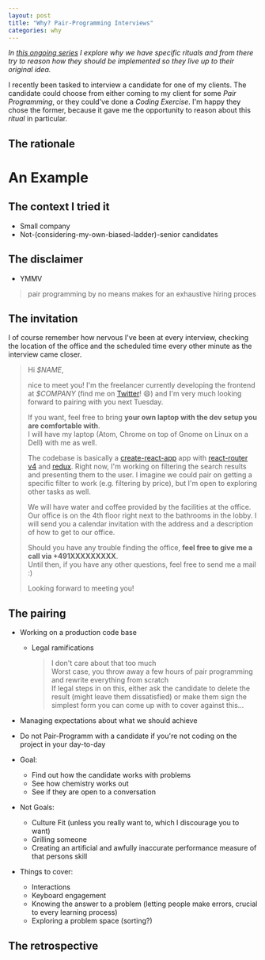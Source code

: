 ```yaml
---
layout: post
title: "Why? Pair-Programming Interviews"
categories: why
---
```


_In [this ongoing series](/) I explore why we have specific rituals and from there try to reason how they should be implemented so they live up to their original idea._

I recently been tasked to interview a candidate for one of my clients. The candidate could choose from either coming to my client for some *Pair Programming*, or they could've done a *Coding Exercise*.
I'm happy they chose the former, because it gave me the opportunity to reason about this *ritual* in particular.

## The rationale

# An Example

## The context I tried it

- Small company
- Not-(considering-my-own-biased-ladder)-senior candidates

## The disclaimer

- YMMV
> pair programming by no means makes for an exhaustive hiring proces

## The invitation

I of course remember how nervous I've been at every interview, checking the location of the office and the scheduled time every other minute as the interview came closer.

> Hi _$NAME_,
>
> nice to meet you! I'm the freelancer currently developing the frontend at _$COMPANY_ (find me on [Twitter](https://twitter.com/rradczewski)! 😄) and I'm very much looking forward to pairing with you next Tuesday.
>
> If you want, feel free to bring **your own laptop with the dev setup you are comfortable with**.  
> I will have my laptop (Atom, Chrome on top of Gnome on Linux on a Dell) with me as well.
>  
> The codebase is basically a [create-react-app](https://github.com/facebookincubator/create-react-app) app with [react-router v4](https://github.com/ReactTraining/react-router/) and [redux](http://redux.js.org/). Right now, I'm working on filtering the search results and presenting them to the user. I imagine we could pair on getting a specific filter to work (e.g. filtering by price), but I'm open to exploring other tasks as well.
>
> We will have water and coffee provided by the facilities at the office. Our office is on the 4th floor right next to the bathrooms in the lobby.
> I will send you a calendar invitation with the address and a description of how to get to our office.
>  
> Should you have any trouble finding the office, **feel free to give me a call via +491XXXXXXXXX**.  
> Until then, if you have any other questions, feel free to send me a mail :)
>
> Looking forward to meeting you!

## The pairing

- Working on a production code base
  - Legal ramifications
    > I don't care about that too much  
    > Worst case, you throw away a few hours of pair programming and rewrite everything from scratch  
    > If legal steps in on this, either ask the candidate to delete the result (might leave them dissatisfied) or make them sign the simplest form you can come up with to cover against this...  


- Managing expectations about what we should achieve
- Do not Pair-Programm with a candidate if you're not coding on the project in your day-to-day
- Goal:
  - Find out how the candidate works with problems
  - See how chemistry works out
  - See if they are open to a conversation
- Not Goals:
  - Culture Fit (unless you really want to, which I discourage you to want)
  - Grilling someone
  - Creating an artificial and awfully inaccurate performance measure of that persons skill
- Things to cover:
  - Interactions
  - Keyboard engagement
  - Knowing the answer to a problem (letting people make errors, crucial to every learning process)
  - Exploring a problem space (sorting?)

## The retrospective
